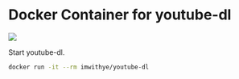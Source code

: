 Docker Container for youtube-dl
===

[![](https://images.microbadger.com/badges/image/imwithye/youtube-dl.svg)](https://microbadger.com/images/imwithye/youtube-dl)

Start youtube-dl.
```bash
docker run -it --rm imwithye/youtube-dl
```
